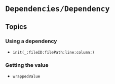 # ``Dependencies/Dependency``

## Topics

### Using a dependency

- ``init(_:fileID:filePath:line:column:)``

### Getting the value

- ``wrappedValue``
